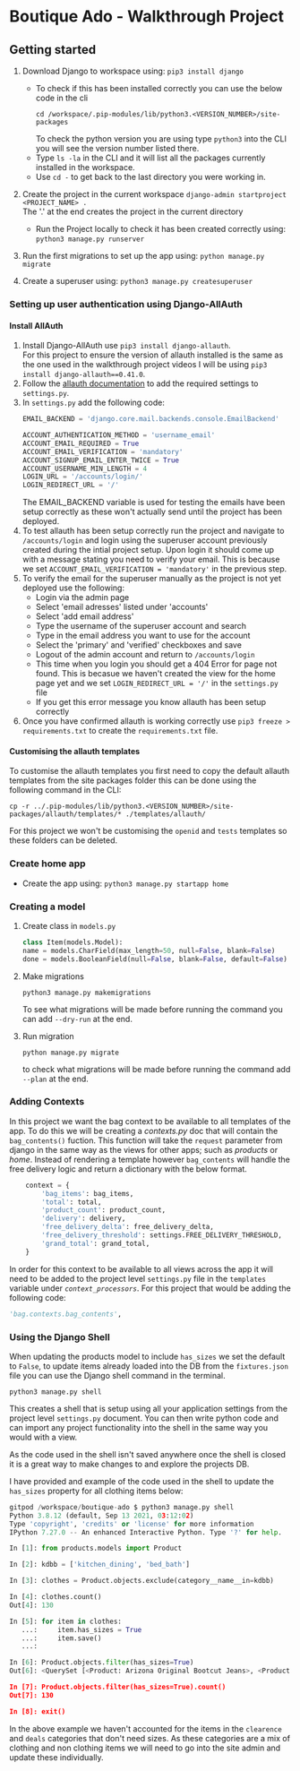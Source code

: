# Boutique Ado - Walkthrough Project

## Getting started

1. Download Django to workspace using:
    `pip3 install django`
    - To check if this has been installed correctly you can use the below code in the cli
        ```
        cd /workspace/.pip-modules/lib/python3.<VERSION_NUMBER>/site-packages
        ```
        To check the python version you are using type `python3` into the CLI you will see the version number listed there.
    - Type `ls -la` in the CLI and it will list all the packages currently installed in the workspace.
    - Use `cd -` to get back to the last directory you were working in.


2. Create the project in the current workspace
    `django-admin startproject <PROJECT_NAME> .`  
    The '.' at the end creates the project in the current directory

    - Run the Project locally to check it has been created correctly using:
        `python3 manage.py runserver`

4. Run the first migrations to set up the app using:
    `python manage.py migrate`

5. Create a superuser using:
    `python3 manage.py createsuperuser`

### Setting up user authentication using Django-AllAuth

#### Install AllAuth

1. Install Django-AllAuth use `pip3 install django-allauth`.  
    For this project to ensure the version of allauth installed is the same as the one used in the walkthrough project videos I will be using `pip3 install django-allauth==0.41.0`.
2. Follow the [allauth documentation](https://django-allauth.readthedocs.io/en/latest/installation.html) to add the required settings to `settings.py`.
3. In `settings.py` add the following code:
    ```python
    EMAIL_BACKEND = 'django.core.mail.backends.console.EmailBackend'

    ACCOUNT_AUTHENTICATION_METHOD = 'username_email'
    ACCOUNT_EMAIL_REQUIRED = True
    ACCOUNT_EMAIL_VERIFICATION = 'mandatory'
    ACCOUNT_SIGNUP_EMAIL_ENTER_TWICE = True
    ACCOUNT_USERNAME_MIN_LENGTH = 4
    LOGIN_URL = '/accounts/login/'
    LOGIN_REDIRECT_URL = '/'
    ```
    The EMAIL_BACKEND variable is used for testing the emails have been setup correctly as these won't actually send until the project has been deployed. 
4. To test allauth has been setup correctly run the project and navigate to `/accounts/login` and login using the superuser account previously created during the intial project setup. Upon login it should come up with a message stating you need to verify your email. This is because we set `ACCOUNT_EMAIL_VERIFICATION = 'mandatory'` in the previous step.
5. To verify the email for the superuser manually as the project is not yet deployed use the following:
    - Login via the admin page
    - Select 'email adresses' listed under 'accounts'
    - Select 'add email address'
    - Type the username of the superuser account and search
    - Type in the email address you want to use for the account
    - Select the 'primary' and 'verified' checkboxes and save
    - Logout of the admin account and return to `/accounts/login`
    - This time when you login you should get a 404 Error for page not found. This is becasue we haven't created the view for the home page yet and we set `LOGIN_REDIRECT_URL = '/'` in the `settings.py` file
    - If you get this error message you know allauth has been setup correctly
6. Once you have confirmed allauth is working correctly use `pip3 freeze > requirements.txt` to create the `requirements.txt` file.

#### Customising the allauth templates

To customise the allauth templates you first need to copy the default allauth templates from the site packages folder this can be done using the following command in the CLI:
```
cp -r ../.pip-modules/lib/python3.<VERSION_NUMBER>/site-packages/allauth/templates/* ./templates/allauth/
```

For this project we won't be customising the `openid` and `tests` templates so these folders can be deleted.

### Create home app

- Create the app using:
    `python3 manage.py startapp home`

### Creating a model

1. Create class in `models.py` 
    ``` python
    class Item(models.Model):
    name = models.CharField(max_length=50, null=False, blank=False)
    done = models.BooleanField(null=False, blank=False, default=False)
    ```

2. Make migrations
    ``` 
    python3 manage.py makemigrations
    ```
    To see what migrations will be made before running the command you can add `--dry-run` at the end.

3. Run migration
    ```
    python manage.py migrate
    ```
    to check what migrations will be made before running the command add `--plan` at the end.


### Adding Contexts

In this project we want the bag context to be available to all templates of the app. To do this we will be creating a *contexts.py* doc that will contain the `bag_contents()` fuction. This function will take the `request` parameter from django in the same way as the views for other apps; such as *products* or *home*. Instead of rendering a template however `bag_contents` will handle the free delivery logic and return a dictionary with the below format. 

```python
    context = {
        'bag_items': bag_items,
        'total': total,
        'product_count': product_count,
        'delivery': delivery,
        'free_delivery_delta': free_delivery_delta,
        'free_delivery_threshold': settings.FREE_DELIVERY_THRESHOLD,
        'grand_total': grand_total,
    }
```

In order for this context to be available to all views across the app it will need to be added to the project level `settings.py` file in the `templates` variable under *`context_processors`*. For this project that would be adding the following code:
```python
'bag.contexts.bag_contents',
```

### Using the Django Shell

When updating the products model to include `has_sizes` we set the default to `False`, to update items already loaded into the DB from the `fixtures.json` file you can use the Django shell command in the terminal. 
```
python3 manage.py shell
```
This creates a shell that is setup using all your application settings from the project level `settings.py` document. You can then write python code and can import any project functionality into the shell in the same way you would with a view.

As the code used in the shell isn't saved anywhere once the shell is closed it is a great way to make changes to and explore the projects DB. 

I have provided and example of the code used in the shell to update the `has_sizes` property for all clothing items below:
```Python
gitpod /workspace/boutique-ado $ python3 manage.py shell
Python 3.8.12 (default, Sep 13 2021, 03:12:02) 
Type 'copyright', 'credits' or 'license' for more information
IPython 7.27.0 -- An enhanced Interactive Python. Type '?' for help.

In [1]: from products.models import Product

In [2]: kdbb = ['kitchen_dining', 'bed_bath']

In [3]: clothes = Product.objects.exclude(category__name__in=kdbb)

In [4]: clothes.count()
Out[4]: 130

In [5]: for item in clothes:
   ...:     item.has_sizes = True
   ...:     item.save()
   ...: 

In [6]: Product.objects.filter(has_sizes=True)
Out[6]: <QuerySet [<Product: Arizona Original Bootcut Jeans>, <Product: Liz Claiborne Audra Classic Fit Straight Leg Pants>, <Product: The Foundry Supply Co. Solid Pocket TeeBig & Tall>, <Product: Liz Claiborne Classic Sophie Secretly Slender Trouser Leg Pants - Plus>, <Product: Chef Designs Black-Trimmed Cook ShirtBig & Tall>, <Product: Nike 3-pk. Performance Crew Socks - Boys>, <Product: Champion Jersey Tee>, <Product: Stafford 4-pk. Blended Cotton A-Shirts>, <Product: Stafford 4-pk. Heavyweight Crewneck T-ShirtsBig & Tall>, <Product: Levi's 529 Curvy Bootcut Jeans>, <Product: Worthington Essential Short-Sleeve Tee - Plus>, <Product: Silver Superman Shield Cufflinks>, <Product: Dickies Heavyweight Long-Sleeve Pocket Tee>, <Product: Dickies Heavyweight Fleece Full Zip HoodieBig & Tall>, <Product: Hanes 3pk. Cotton Crewneck TShirts  Big & Tall>, <Product: Armitron Now Womens Crystal-Accent White Leather Strap Watch>, <Product: Nike NA Swoosh Dri-FIT Cotton Tee>, <Product: Stafford Year-Round Pleated PantsBig & Tall>, <Product: Arizona Super-Skinny Jeans>, <Product: Nike 3-pk. Dri-FIT Fly Rise Crew Socks>, '...(remaining elements truncated)...']>

In [7]: Product.objects.filter(has_sizes=True).count()
Out[7]: 130

In [8]: exit()
```

In the above example we haven't accounted for the items in the `clearence` and `deals` categories that don't need sizes. As these categories are a mix of clothing and non clothing items we will need to go into the site admin and update these individually.